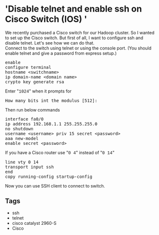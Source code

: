 # 'Disable telnet and enable ssh on Cisco Switch (IOS) '

<div dir="ltr" style="text-align: left;" trbidi="on">We recently purchased a Cisco switch for our Hadoop cluster. So I wanted to set up the Cisco switch. But first of all, I want to configure ssh and disable telnet. Let's see how we can do that.<br />Connect to the switch using telnet or using the console port. (You should enable telnet and give a password from express setup.) <br /><pre>enable<br />configure terminal<br />hostname &lt;switchname&gt;<br />ip domain-name &lt;domain name&gt;<br />crypto key generate rsa</pre>Enter "<span style="font-family: &quot;courier new&quot; , &quot;courier&quot; , monospace;">1024</span>" when it prompts for<br /><pre>How many bits int the modulus [512]:</pre>Then run below commands  <br /><pre>interface fa0/0<br />ip address 192.168.1.1 255.255.255.0<br />no shutdown<br />username &lt;username&gt; priv 15 secret &lt;password&gt;<br />aaa new-model<br />enable secret &lt;password&gt;</pre>If you have a Cisco router use "<span style="font-family: &quot;courier new&quot; , &quot;courier&quot; , monospace;">0 4</span>" instead of "<span style="font-family: &quot;courier new&quot; , &quot;courier&quot; , monospace;">0 14</span>"  <br /><pre>line vty 0 14<br />transport input ssh<br />end<br />copy running-config startup-config</pre>Now you can use SSH client to connect to switch.</div>

## Tags

- ssh
- telnet
- cisco catalyst 2960-S
- Cisco
